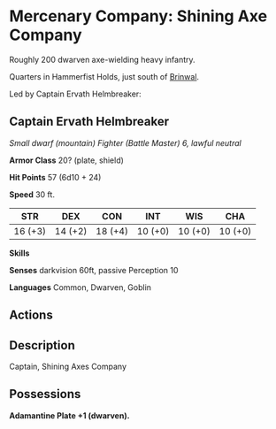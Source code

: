 # Mercenary Company: Shining Axe Company

Roughly 200 dwarven axe-wielding heavy infantry.

Quarters in Hammerfist Holds, just south of [Brinwal](../../Cities/Brinwal.md).

Led by Captain Ervath Helmbreaker:

## Captain Ervath Helmbreaker
*Small dwarf (mountain) Fighter (Battle Master) 6, lawful neutral*

**Armor Class** 20? (plate, shield)

**Hit Points** 57 (6d10 + 24)

**Speed** 30 ft.

**STR**|**DEX**|**CON**|**INT**|**WIS**|**CHA**
-------|-------|-------|-------|-------|-------
16 (+3)|14 (+2)|18 (+4)|10 (+0)|10 (+0)|10 (+0)

**Skills** 

**Senses** darkvision 60ft, passive Perception 10

**Languages** Common, Dwarven, Goblin

## Actions

## Description
Captain, Shining Axes Company

## Possessions
**Adamantine Plate +1 (dwarven).**

